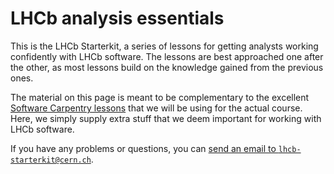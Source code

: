 # LHCb analysis essentials 

This is the LHCb Starterkit, a series of lessons for getting analysts working
confidently with LHCb software. The lessons are best approached one after the
other, as most lessons build on the knowledge gained from the previous ones.

The material on this page is meant to be complementary to the excellent
[Software Carpentry lessons](https://software-carpentry.org/lessons.html) that
we will be using for the actual course. Here, we simply supply extra stuff that
we deem important for working with LHCb software.

If you have any problems or questions, you can [send an email to 
`lhcb-starterkit@cern.ch`](mailto:lhcb-starterkit@cern.ch).
